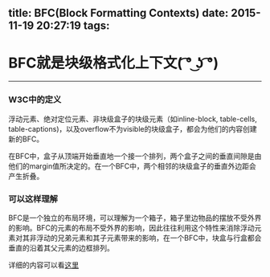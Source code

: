 title: BFC(Block Formatting Contexts)
date: 2015-11-19 20:27:19
tags:
---
# BFC就是块级格式化上下文( ͡° ͜ʖ ͡°) 
---

### W3C中的定义
浮动元素、绝对定位元素、非块级盒子的块级元素（如inline-block, table-cells, table-captions)，以及overflow不为visible的块级盒子，都会为他们的内容创建新的BFC。  

     
在BFC中，盒子从顶端开始垂直地一个接一个排列，两个盒子之间的垂直间隙是由他们的margin值所决定的。在一个BFC中，两个相邻的块级盒子的垂直外边距会产生折叠。

### 可以这样理解

BFC是一个独立的布局环境，可以理解为一个箱子，箱子里边物品的摆放不受外界的影响。BFC的元素的布局不受外界的影响，因此往往利用这个特性来消除浮动元素对其非浮动的兄弟元素和其子元素带来的影响，在一个BFC中，块盒与行盒都会垂直的沿着其父元素的边框排列。


详细的内容可以看[这里](http://www.w3cplus.com/css/understanding-bfc-and-margin-collapse.html)

  
